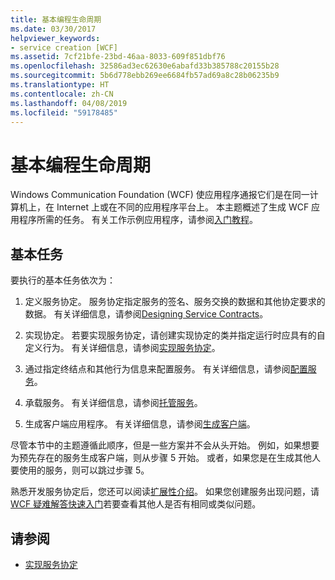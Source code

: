 ```yaml
---
title: 基本编程生命周期
ms.date: 03/30/2017
helpviewer_keywords:
- service creation [WCF]
ms.assetid: 7cf21bfe-23bd-46aa-8033-609f851dbf76
ms.openlocfilehash: 32586ad3ec62630e6abafd33b385788c20155b28
ms.sourcegitcommit: 5b6d778ebb269ee6684fb57ad69a8c28b06235b9
ms.translationtype: HT
ms.contentlocale: zh-CN
ms.lasthandoff: 04/08/2019
ms.locfileid: "59178485"
---
```

# <a name="basic-programming-lifecycle"></a>基本编程生命周期
Windows Communication Foundation (WCF) 使应用程序通报它们是在同一计算机上，在 Internet 上或在不同的应用程序平台上。 本主题概述了生成 WCF 应用程序所需的任务。 有关工作示例应用程序，请参阅[入门教程](../../../docs/framework/wcf/getting-started-tutorial.md)。  
  
## <a name="the-basic-tasks"></a>基本任务  
 要执行的基本任务依次为：  
  
1.  定义服务协定。 服务协定指定服务的签名、服务交换的数据和其他协定要求的数据。 有关详细信息，请参阅[Designing Service Contracts](../../../docs/framework/wcf/designing-service-contracts.md)。  
  
2.  实现协定。 若要实现服务协定，请创建实现协定的类并指定运行时应具有的自定义行为。 有关详细信息，请参阅[实现服务协定](../../../docs/framework/wcf/implementing-service-contracts.md)。  
  
3.  通过指定终结点和其他行为信息来配置服务。 有关详细信息，请参阅[配置服务](../../../docs/framework/wcf/configuring-services.md)。  
  
4.  承载服务。 有关详细信息，请参阅[托管服务](../../../docs/framework/wcf/hosting-services.md)。  
  
5.  生成客户端应用程序。 有关详细信息，请参阅[生成客户端](../../../docs/framework/wcf/building-clients.md)。  
  
 尽管本节中的主题遵循此顺序，但是一些方案并不会从头开始。 例如，如果想要为预先存在的服务生成客户端，则从步骤 5 开始。 或者，如果您是在生成其他人要使用的服务，则可以跳过步骤 5。  
  
 熟悉开发服务协定后，您还可以阅读[扩展性介绍](../../../docs/framework/wcf/introduction-to-extensibility.md)。 如果您创建服务出现问题，请[WCF 疑难解答快速入门](../../../docs/framework/wcf/wcf-troubleshooting-quickstart.md)若要查看其他人是否有相同或类似问题。  
  
## <a name="see-also"></a>请参阅

- [实现服务协定](../../../docs/framework/wcf/implementing-service-contracts.md)
